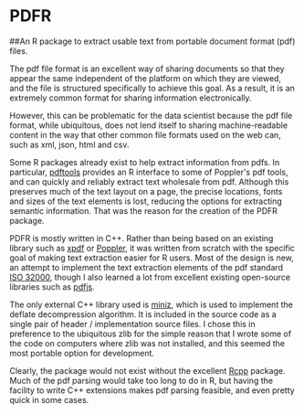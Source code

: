# PDFR
##An R package to extract usable text from portable document format (pdf) files.

The pdf file format is an excellent way of sharing documents so that they
appear the same independent of the platform on which they are viewed, and
the file is structured specifically to achieve this goal. As a result,
it is an extremely common format for sharing information electronically.

However, this can be problematic for the data scientist because the pdf file 
format, while ubiquitous, does not lend itself to sharing machine-readable 
content in the way that other common file formats used on the web can, such as 
xml, json, html and csv.

Some R packages already exist to help extract information from pdfs. In
particular, [pdftools](https://ropensci.org/blog/2016/03/01/pdftools-and-jeroen/) provides an R interface to some of Poppler's pdf tools, and can quickly and 
reliably extract text wholesale from pdf. Although this preserves much of the 
text layout on a page, the precise locations, fonts and sizes of the text 
elements is lost, reducing the options for extracting semantic information. 
That was the reason for the creation of the PDFR package.

PDFR is mostly written in C++. Rather than being based on an existing library
such as [xpdf](https://www.xpdfreader.com/) or [Poppler](https://poppler.freedesktop.org/), it was written from scratch with the specific goal of making text extraction easier for R users. Most of the design is new, an attempt to implement the text extraction elements of the pdf standard 
[ISO 32000](https://www.iso.org/standard/51502.html), though I also learned a
lot from excellent existing open-source libraries such as [pdfjs](https://mozilla.github.io/pdf.js/).

The only external C++ library used is [miniz](https://github.com/richgel999/miniz), which is used to implement the deflate decompression algorithm. It is included 
in the source code as a single pair of header / implementation source files. 
I chose this in preference to the ubiquitous zlib for the simple reason that 
I wrote some of the code on computers where zlib was not installed, and this 
seemed the most portable option for development.

Clearly, the package would not exist without the excellent [Rcpp](http://www.rcpp.org/) package. Much of the pdf parsing would take too 
long to do in R, but having the facility to write C++ extensions makes pdf 
parsing feasible, and even pretty quick in some cases.




